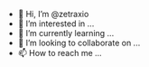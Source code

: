- 👋 Hi, I’m @zetraxio
- 👀 I’m interested in ...
- 🌱 I’m currently learning ...
- 💞️ I’m looking to collaborate on ...
- 📫 How to reach me ...

<!---
zetraxio/zetraxio is a ✨ special ✨ repository because its `README.md` (this file) appears on your GitHub profile.
You can click the Preview link to take a look at your changes.
--->
